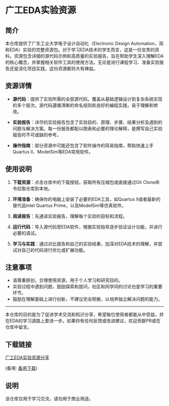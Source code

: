 # 广工EDA实验资源

## 简介

本仓库提供了广东工业大学电子设计自动化（Electronic Design Automation，简称EDA）实验的完整资源包。对于学习EDA技术的学生而言，这是一份宝贵的资料。资源包含详细的源代码示例和高质量的实验报告，旨在帮助学生深入理解EDA的核心概念，并掌握相关软件工具的使用方法。无论是进行课程学习、准备实验报告还是深化项目实践，这份资源都将大有裨益。

## 资源详情

- **源代码**：提供了实验所需的全部源代码，覆盖从基础逻辑设计到复杂系统实现的多个层次。源代码遵循清晰的命名规则和良好的编程实践，易于理解和修改。
  
- **实验报告**：详尽的实验报告包含了实验目的、原理、步骤、结果分析及遇到的问题与解决方案。每一份报告都配以图表和必要的理论解释，是撰写自己实验报告时不可或缺的参考。

- **操作指南**：部分资源中可能还包含了软件操作的简易指南，帮助快速上手Quartus II、ModelSim等EDA常用软件。

## 使用说明

1. **下载资源**：点击仓库中的下载按钮，获取所有压缩包或直接通过Git Clone命令拉取仓库到本地。
   
2. **环境准备**：确保你的电脑上安装了必要的EDA工具，如Quartus II或者最新的替代品Intel Quartus Prime，以及ModelSim等仿真软件。

3. **阅读报告**：先通读实验报告，理解每个实验的目标和流程。

4. **运行代码**：导入源代码至EDA软件，根据实验指导逐步验证设计功能，并进行必要的调试。

5. **学习与实践**：通过对比报告和自己的实验结果，加深对EDA技术的理解，并尝试对自己的代码进行优化或扩展功能。

## 注意事项

- 请尊重原创，合理使用资源，用于个人学习和研究目的。
- 实验过程中遇到问题，鼓励探索和提问，社区和同学间的讨论也是学习的重要环节。
- 鼓励在理解基础上进行创新，不建议完全照搬，以培养独立解决问题的能力。

---

本仓库的目的是为了促进学术交流和知识分享，希望每位使用者都能从中受益，并在EDA的学习道路上更进一步。如果你有任何反馈或改进建议，欢迎贡献PR或在仓库中留言。

## 下载链接
[广工EDA实验资源分享](https://pan.quark.cn/s/fab040b0ae9c) 

(备用: [备用下载](https://pan.baidu.com/s/1QSvuMT-NT4Kb_ijoEBXwyw?pwd=1234))

## 说明

该仓库仅用于学习交流，请勿用于商业用途。
